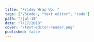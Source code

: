 ```yaml
---
title: "Friday Wrap Up: "
tags: ["VSCode", "text editor", "code"]
path: "/jul-19"
date: "7/17/2018"
cover: "/text-editor-header.png"
published: false
---
```

